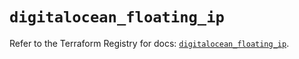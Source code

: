 # `digitalocean_floating_ip`

Refer to the Terraform Registry for docs: [`digitalocean_floating_ip`](https://registry.terraform.io/providers/digitalocean/digitalocean/2.49.2/docs/resources/floating_ip).
